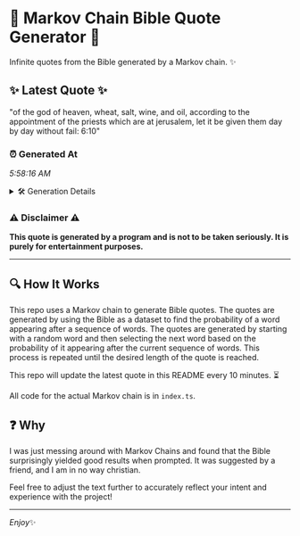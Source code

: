 # 📖 Markov Chain Bible Quote Generator 📖

Infinite quotes from the Bible generated by a Markov chain. ✨

## ✨ Latest Quote ✨
"of the god of heaven, wheat, salt, wine, and oil, according to the appointment of the priests which are at jerusalem, let it be given them day by day without fail: 6:10"

### ⏰ Generated At
*5:58:16 AM*

<details>
    <summary>🛠️ Generation Details</summary>
    <p>
        <strong>🌱 Seed:</strong> of<br>
        <strong>🔄 Iterations:</strong> 31<br>
        <strong>📜 Context History:</strong><br>[ of ]: the<br>[ of, the ]: god<br>[ of, the, god ]: of<br>[ of, the, god, of ]: heaven,<br>[ of, the, god, of, heaven, ]: wheat,<br>[ of, the, god, of, heaven,, wheat, ]: salt,<br>[ the, god, of, heaven,, wheat,, salt, ]: wine,<br>[ god, of, heaven,, wheat,, salt,, wine, ]: and<br>[ of, heaven,, wheat,, salt,, wine,, and ]: oil,<br>[ heaven,, wheat,, salt,, wine,, and, oil, ]: according<br>[ wheat,, salt,, wine,, and, oil,, according ]: to<br>[ salt,, wine,, and, oil,, according, to ]: the<br>[ wine,, and, oil,, according, to, the ]: appointment<br>[ and, oil,, according, to, the, appointment ]: of<br>[ oil,, according, to, the, appointment, of ]: the<br>[ according, to, the, appointment, of, the ]: priests<br>[ to, the, appointment, of, the, priests ]: which<br>[ the, appointment, of, the, priests, which ]: are<br>[ appointment, of, the, priests, which, are ]: at<br>[ of, the, priests, which, are, at ]: jerusalem,<br>[ the, priests, which, are, at, jerusalem, ]: let<br>[ priests, which, are, at, jerusalem,, let ]: it<br>[ which, are, at, jerusalem,, let, it ]: be<br>[ are, at, jerusalem,, let, it, be ]: given<br>[ at, jerusalem,, let, it, be, given ]: them<br>[ jerusalem,, let, it, be, given, them ]: day<br>[ let, it, be, given, them, day ]: by<br>[ it, be, given, them, day, by ]: day<br>[ be, given, them, day, by, day ]: without<br>[ given, them, day, by, day, without ]: fail:<br>[ them, day, by, day, without, fail: ]: 6:10<br>
    </p>
</details>

### ⚠️ Disclaimer ⚠️
**This quote is generated by a program and is not to be taken seriously. It is purely for entertainment purposes.**

---

## 🔍 How It Works

This repo uses a Markov chain to generate Bible quotes. The quotes are generated by using the Bible as a dataset to find the probability of a word appearing after a sequence of words. The quotes are generated by starting with a random word and then selecting the next word based on the probability of it appearing after the current sequence of words. This process is repeated until the desired length of the quote is reached.

This repo will update the latest quote in this README every 10 minutes. ⏳

All code for the actual Markov chain is in `index.ts`.

## ❓ Why

I was just messing around with Markov Chains and found that the Bible surprisingly yielded good results when prompted. 
It was suggested by a friend, and I am in no way christian.

Feel free to adjust the text further to accurately reflect your intent and experience with the project!

---

*Enjoy*✨
